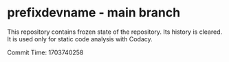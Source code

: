 # prefixdevname - main branch

This repository contains frozen state of the repository.
Its history is cleared. It is used only for static code
analysis with Codacy.

Commit Time: 1703740258